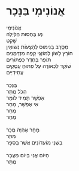 # אֲנוֹנִימִי בַּנֵּכָר

אֲנוֹנִימִי \
נָע בְּחָסוּת הַלַּיְלָה\
שָׁקֵט\
מְסָרֵב בְּנִימוּס לְהַצָּעוֹת נִשּׂוּאִין \
חוֹרֵץ לָשׁוֹן לְמוֹזְגֵי קָפֶה מִזְדַּמְּנִים\
תּוֹפֵר בַּחֶדֶר כַּפְתּוֹרִים\
שׁוֹקֵד לִכְאוֹרָה עַל פִּתּוּחַ עֲסָקִים\
עֲתִידִיִּים \
\
בַּנֵּכָר\
הַכֹּל מֻתָּר\
אֶפְשָׁר תָּמִיד לוֹמַר\
אִי אֶפְשָׁר, מָחָר\
מָחָר\
מָחָר \
\
מָחָר אֶהְיֶה מֻכָּר\
מוּזָר \
בִּשְׁנֵי מוֹעֲדוֹנִים אֲשֶׁר בַּסְּפָר\
\
הַיּוֹם אֲנִי בְּיוֹם מַעֲבָר\
מֻתָּר